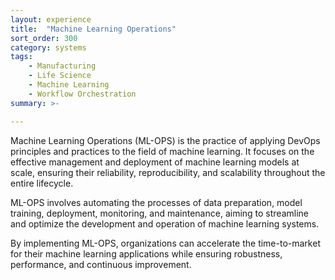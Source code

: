 ```yaml
---
layout: experience
title:  "Machine Learning Operations"
sort_order: 300
category: systems
tags:
    - Manufacturing
    - Life Science
    - Machine Learning
    - Workflow Orchestration
summary: >-

---
```

Machine Learning Operations (ML-OPS) is the practice of applying DevOps principles and practices to the field of machine learning. It focuses on the effective management and deployment of machine learning models at scale, ensuring their reliability, reproducibility, and scalability throughout the entire lifecycle. 

ML-OPS involves automating the processes of data preparation, model training, deployment, monitoring, and maintenance, aiming to streamline and optimize the development and operation of machine learning systems.

By implementing ML-OPS, organizations can accelerate the time-to-market for their machine learning applications while ensuring robustness, performance, and continuous improvement.

